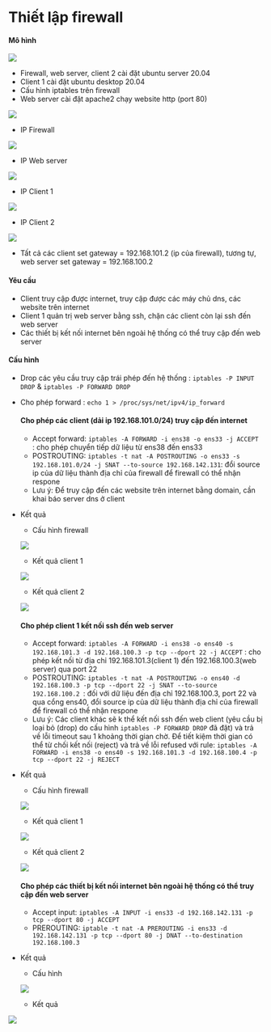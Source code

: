 # Thiết lập firewall



#### Mô hình 

![](./images/iptables/system.png)

- Firewall, web server, client 2 cài đặt ubuntu server 20.04
- Client 1 cài đặt ubuntu desktop 20.04
- Cấu hình iptables trên firewall
- Web server cài đặt apache2 chạy website http (port 80)

![](./images/iptables/apache.png)

- IP Firewall

![](./images/iptables/ipfw.png)

- IP Web server

![](./images/iptables/ipweb.png)

- IP Client 1

![](./images/iptables/ipcl1.png)

- IP Client 2

![](./images/iptables/ipcl2.png)

- Tất cả các client set gateway = 192.168.101.2 (ip của firewall), tương tự, web server set gateway = 192.168.100.2

#### Yêu cầu

- Client truy cập được internet, truy cập được các máy chủ dns, các website trên internet
- Client 1 quản trị web server bằng ssh, chặn các client còn lại ssh đến web server
- Các thiết bị kết nối internet bên ngoài hệ thống có thể truy cập đến web server

#### Cấu hình

- Drop các yêu cầu truy cập trái phép đến hệ thống : `iptables -P INPUT DROP` & `iptables -P FORWARD DROP`

- Cho phép forward : `echo 1 > /proc/sys/net/ipv4/ip_forward`

  #### Cho phép các client (dải ip 192.168.101.0/24) truy cập đến internet

  - Accept forward: `iptables -A FORWARD -i ens38 -o ens33 -j ACCEPT ` : cho phép chuyển tiếp dữ liệu từ ens38 đến ens33
  - POSTROUTING: `iptables -t nat -A POSTROUTING -o ens33 -s 192.168.101.0/24 -j SNAT --to-source 192.168.142.131`: đổi source ip của dữ liệu thành địa chỉ của firewall để firewall có thể nhận respone
  - Lưu ý: Để truy cập đến các website trên internet bằng domain, cần khai báo server dns ở client

- Kết quả

  - Cấu hình firewall

  ![](./images/iptables/cl-i-cf.png)

  - Kết quả client 1

  ![](./images/iptables/cl-i-cl1.png)

  - Kết quả client 2

  ![](./images/iptables/cl-i-cl2.png)

  #### Cho phép client 1 kết nối ssh đến web server

  - Accept forward: `iptables -A FORWARD -i ens38 -o ens40 -s 192.168.101.3 -d 192.168.100.3 -p tcp --dport 22 -j ACCEPT` : cho phép kết nối từ địa chỉ 192.168.101.3(client 1) đến 192.168.100.3(web server) qua port 22
  - POSTROUTING: `iptables -t nat -A POSTROUTING -o ens40 -d 192.168.100.3 -p tcp --dport 22 -j SNAT --to-source 192.168.100.2 `: đối với dữ liệu đến địa chỉ 192.168.100.3, port 22 và qua cổng ens40, đổi source ip của dữ liệu thành địa chỉ của firewall để firewall có thể nhận respone
  - Lưu ý: Các client khác sẽ k thể kết nối ssh đến web client (yêu cầu bị loại bỏ (drop) do cấu hình `iptables -P FORWARD DROP` đã đặt) và trả về lỗi timeout sau 1 khoảng thời gian chờ. Để tiết kiệm thời gian có thể từ chối kết nối (reject) và trả về lỗi refused với rule: `iptables -A FORWARD -i ens38 -o ens40 -s 192.168.101.3 -d 192.168.100.4 -p tcp --dport 22 -j REJECT`

- Kết quả

  - Cấu hình firewall

  ![](./images/iptables/cl-w-cf.png)

  - Kết quả client 1

  ![](./images/iptables/cl-w-cl1.png)

  - Kết quả client 2

  ![](./images/iptables/cl-w-cl2.png)

  #### Cho phép các thiết bị kết nối internet bên ngoài hệ thống có thể truy cập đến web server

  - Accept input: `iptables -A INPUT -i ens33 -d 192.168.142.131 -p tcp --dport 80 -j ACCEPT `
  - PREROUTING: `iptable -t nat -A PREROUTING -i ens33 -d 192.168.142.131 -p tcp --dport 80 -j DNAT --to-destination 192.168.100.3`

- Kết quả

  - Cấu hình

  ![](./images/iptables/i-w.png)

  - Kết quả

![](./images/iptables/i-w-cf.png)